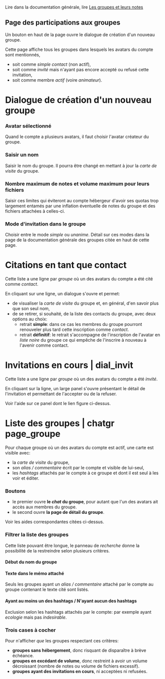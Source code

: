 Lire dans la documentation générale, lire <a href="$$/appli/groupes.html" target="_blank">Les groupes et leurs notes</a>

## Page des participations aux groupes
Un bouton en haut de la page ouvre le dialogue de création d'un nouveau groupe.

Cette page affiche tous les groupes dans lesquels les avatars du compte sont mentionnés,
- soit comme _simple contact_ (non actif),
- soit comme _invité_ mais n'ayant pas encore accepté ou refusé cette invitation,
- soit comme membre _actif_ (voire _animateur_).

# Dialogue de création d'un nouveau groupe
### Avatar sélectionné
Quand le compte a plusieurs avatars, il faut choisir l'avatar créateur du groupe.

### Saisir un nom
Saisir le nom du groupe. Il pourra être changé en mettant à jour la _carte de visite_ du groupe.

### Nombre maximum de notes et volume maximum pour leurs fichiers
Saisir ces limites qui éviteront au compte hébergeur d'avoir ses quotas trop largement entamés par une inflation éventuelle de notes du groupe et des fichiers attachées à celles-ci.

### Mode d'invitation dans le groupe
Choisir entre le mode _simple_ ou _unanime_. Détail sur ces modes dans la page de la documentation générale des groupes citée en haut de cette page.

# Citations en tant que contact
Cette liste a une ligne par _groupe_ où un des avatars du compte a été cité comme _contact_.

En cliquant sur une ligne, un dialogue s'ouvre et permet:
- de visualiser la _carte de visite_ du groupe et, en général, d'en savoir plus que son seul nom,
- de se retirer, si souhaité, de la liste des contacts du groupe, avec deux options au choix:
  - retrait **simple**: dans ce cas les membres du groupe pourront renouveler plus tard cette inscription comme _contact_.
  - retrait **définitif**: le retrait s'accompagne de l'inscription de l'avatar en _liste noire_ du groupe ce qui empêche de l'inscrire à nouveau à l'avenir comme contact.

# Invitations en cours | dial_invit
Cette liste a une ligne par _groupe_ où un des avatars du compte a été _invité_.

En cliquant sur la ligne, un large panel s'ouvre présentant le détail de l'invitation et permettant de l'accepter ou de la refuser.

Voir l'aide sur ce panel dont le lien figure ci-dessus.

# Liste des groupes | chatgr page_groupe
Pour chaque groupe où un des avatars du compte est actif, une carte est visible avec:
- la _carte de visite_ du groupe,
- son _alias / commentaire_ écrit par le compte et visible de lui-seul,
- les _hashtags_ attachés par le compte à ce groupe et dont il est seul à les voir et éditer.

### Boutons
- le premier ouvre **le _chat_ du groupe**, pour autant que l'un des avatars ait accès aux membres du groupe.
- le second ouvre **la page de détail du groupe**.

Voir les aides correspondantes citées ci-dessus.

### Filtrer la liste des groupes
Cette liste pouvant être longue, le panneau de _recherche_ donne la possibilité de la restreindre selon plusieurs critères.

#### Début du nom du groupe

#### Texte dans le mémo attaché
Seuls les groupes ayant un _alias / commentaire_ attaché par le compte au groupe contenant le texte cité sont listés.

#### Ayant au moins un des hashtags / N'ayant aucun des hashtags
Exclusion selon les hashtags attachés par le compte: par exemple ayant _ecologie_ mais pas _indesirable_.

### Trois cases à cocher
Pour n'afficher _que_ les groupes respectant ces critères:
- **groupes sans hébergement**, donc risquant de disparaître à brève échéance.
- **groupes en excédant de volume**, donc restreint à avoir un volume décroissant (nombre de notes ou volume de fichiers excessif).
- **groupes ayant des invitations en cours**, ni acceptées ni refusées.

